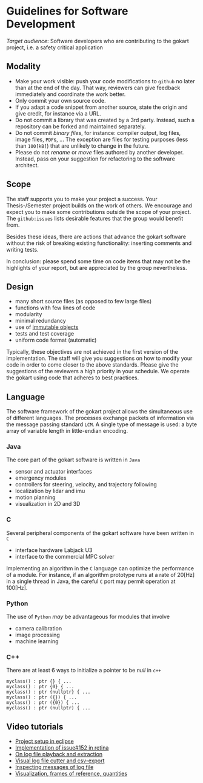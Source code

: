 # Guidelines for Software Development

*Target audience*: Software developers who are contributing to the gokart project, i.e. a safety critical application

## Modality

* Make your work visible: push your code modifications to `github` no later than at the end of the day. That way, reviewers can give feedback immediately and coordinate the work better.
* Only commit your own source code.
* If you adapt a code snippet from another source, state the origin and give credit, for instance via a URL.
* Do not commit a library that was created by a 3rd party. Instead, such a repository can be forked and maintained separately.
* Do not commit *binary files*, for instance: compiler output, log files, image files, `PDF`s, ... The exception are files for testing purposes (less than `100[kB]`) that are unlikely to change in the future.
* Please do not *rename* or *move* files authored by another developer. Instead, pass on your suggestion for refactoring to the software architect.

## Scope

The staff supports you to make your project a success.
Your Thesis-/Semester project builds on the work of others.
We encourage and expect you to make some contributions outside the scope of your project.
The `github:issues` lists desirable features that the group would benefit from.

Besides these ideas, there are actions that advance the gokart software without the risk of breaking existing functionality: inserting comments and writing tests.

In conclusion: please spend some time on code items that may not be the highlights of your report, but are appreciated by the group nevertheless.

## Design

* many short source files (as opposed to few large files)
* functions with few lines of code
* modularity
* minimal redundancy
* use of [immutable objects](https://en.wikipedia.org/wiki/Immutable_object)
* tests and test coverage
* uniform code format (automatic)

Typically, these objectives are not achieved in the first version of the implementation.
The staff will give you suggestions on how to modify your code in order to come closer to the above standards.
Please give the suggestions of the reviewers a high priority in your schedule.
We operate the gokart using code that adheres to best practices.

## Language

The software framework of the gokart project allows the simultaneous use of different languages.
The processes exchange packets of information via the message passing standard `LCM`.
A single type of message is used: a byte array of variable length in little-endian encoding.

### Java

The core part of the gokart software is written in `Java`

* sensor and actuator interfaces
* emergency modules
* controllers for steering, velocity, and trajectory following
* localization by lidar and imu
* motion planning
* visualization in 2D and 3D

### C

Several peripheral components of the gokart software have been written in `C`

* interface hardware Labjack U3
* interface to the commercial MPC solver

Implementing an algorithm in the `C` language can optimize the performance of a module.
For instance, if an algorithm prototype runs at a rate of 20[Hz] in a single thread in Java, the careful `C` port may permit operation at 100[Hz].

### Python

The use of `Python` *may* be advantageous for modules that involve

* camera calibration
* image processing
* machine learning

### C++

There are at least 6 ways to initialize a pointer to be *null* in `c++`

    myclass() : ptr {} { ...
    myclass() : ptr {0} { ...
    myclass() : ptr {nullptr} { ...
    myclass() : ptr ({}) { ...
    myclass() : ptr ({0}) { ...
    myclass() : ptr (nullptr) { ...

## Video tutorials

* [Project setup in eclipse](https://www.youtube.com/watch?v=iHj2akXxlac)
* [Implementation of issue#152 in retina](https://www.youtube.com/watch?v=V4B_6P0z7os)
* [On log file playback and extraction](https://www.youtube.com/watch?v=mKk6MBDqF7o)
* [Visual log file cutter and csv-export](https://www.youtube.com/watch?v=5QuHDoEp3t4)
* [Inspecting messages of log file](https://www.youtube.com/watch?v=EjDyieCVAlo)
* [Visualization, frames of reference, quantities](https://www.youtube.com/watch?v=UGOe8AF3VF8)
